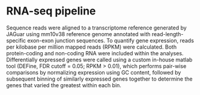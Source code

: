 RNA-seq pipeline
================

Sequence reads were aligned to a transcriptome reference generated by JAGuar using mm10v38 reference genome annotated with read-length-specific exon-exon junction sequences. To quantify gene expression, reads per kilobase per million mapped reads (RPKM) were calculated. Both protein-coding and non-coding RNA were included within the analyses. Differentially expressed genes were called using a custom in-house matlab tool (DEFine, FDR cutoff = 0.05; RPKM > 0.01), which performs pair-wise comparisons by normalizing expression using GC content, followed by subsequent binning of similarly expressed genes together to determine the genes that varied the greatest within each bin.


